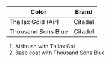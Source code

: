
| Color              | Brand   |
| ------------------ | ------- |
| Thallax Gold (Air) | Citadel |
| Thousand Sons Blue | Citadel |
1. Airbrush with Thllax Gol
2. Base coat with Thousand Sons Blue